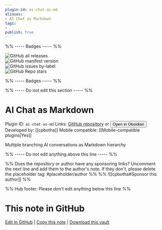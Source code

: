 ```yaml
---
plugin-id: ai-chat-as-md
aliases:
- AI Chat as Markdown
tags: 
- 
publish: true
---
```


%% ----- Badges ----- %%

![GitHub all releases](https://img.shields.io/github/downloads/cpbotha/obsidian-ai-chat-as-md/total?color=573E7A&logo=github&style=for-the-badge)   
![GitHub manifest version](https://img.shields.io/github/manifest-json/v/cpbotha/obsidian-ai-chat-as-md?color=573E7A&logo=github&style=for-the-badge)   
![GitHub issues by-label](https://img.shields.io/github/issues/cpbotha/obsidian-ai-chat-as-md/help%20wanted?color=573E7A&logo=github&style=for-the-badge)   
![GitHub Repo stars](https://img.shields.io/github/stars/cpbotha/obsidian-ai-chat-as-md?color=573E7A&logo=github&style=for-the-badge)

%% ----- Badges ----- %%

%% ----- Do not edit this section ----- %%

# AI Chat as Markdown

Plugin ID: `ai-chat-as-md`
Links: [GitHub repository](https://github.com/cpbotha/obsidian-ai-chat-as-md) or [<button id=HH>Open in Obsidian</button>](obsidian://show-plugin?id=ai-chat-as-md)
Developed by: [[cpbotha]]
Mobile compatible: [[Mobile-compatible plugins|Yes]]

Multiple branching AI conversations as Markdown hierarchy

%% ----- Do not edit anything above this line ----- %% 

%% Does the repository or author have any sponsoring links? Uncomment the next line and add them to the author's note. If they don't, please delete the placeholder tag: #placeholder/author %%
%% ![[cpbotha#Sponsor this author]] %%

%% Hub footer: Please don't edit anything below this line %%

# This note in GitHub

<span class="git-footer">[Edit In GitHub](https://github.dev/obsidian-community/obsidian-hub/blob/main/02%20-%20Community%20Expansions/02.05%20All%20Community%20Expansions/Plugins/ai-chat-as-md.md "git-hub-edit-note") | [Copy this note](https://raw.githubusercontent.com/obsidian-community/obsidian-hub/main/02%20-%20Community%20Expansions/02.05%20All%20Community%20Expansions/Plugins/ai-chat-as-md.md "git-hub-copy-note") | [Download this vault](https://github.com/obsidian-community/obsidian-hub/archive/refs/heads/main.zip "git-hub-download-vault") </span>
